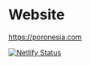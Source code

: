 # Website
https://poronesia.com

[![Netlify Status](https://api.netlify.com/api/v1/badges/d39c0043-05fc-4fa2-9666-9e46978ee2d6/deploy-status)](https://app.netlify.com/sites/poronesia-web/deploys)
